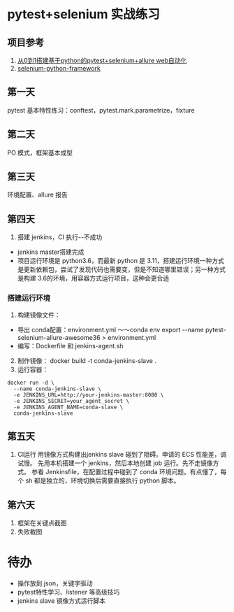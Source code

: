 # pytest+selenium 实战练习
## 项目参考
1. [从0到1搭建基于python的pytest+selenium+allure web自动化](https://www.bilibili.com/video/BV1WigMemE73?spm_id_from=333.788.videopod.episodes&vd_source=8f2b71ddad5771dd0e769f3ae9cbef9e&p=8)
2. [selenium-python-framework](https://github.com/startrug/selenium-python-framework/tree/master)
## 第一天
pytest 基本特性练习：conftest，pytest.mark.parametrize，fixture
## 第二天
PO 模式，框架基本成型
## 第三天
环境配置、allure 报告
## 第四天
1. 搭建 jenkins，CI 执行--不成功
- jenkins master搭建完成
- 项目运行环境是 python3.6，而最新 python 是 3.11，搭建运行环境一种方式是更新依赖包，尝试了发现代码也需要变，但是不知道哪里错误；另一种方式是构建 3.6的环境，用容器方式运行项目，这种会更合适
### 搭建运行环境
1. 构建镜像文件：
- 导出 conda配置：environment.yml ～～conda env export --name pytest-selenium-allure-awesome36 > environment.yml
- 编写：Dockerfile 和 jenkins-agent.sh
2. 制作镜像：
docker build -t conda-jenkins-slave .
3. 运行容器：
```shell
docker run -d \
  --name conda-jenkins-slave \
  -e JENKINS_URL=http://your-jenkins-master:8080 \
  -e JENKINS_SECRET=your_agent_secret \
  -e JENKINS_AGENT_NAME=conda-slave \
  conda-jenkins-slave
```

## 第五天
1. CI运行
用镜像方式构建出jenkins slave 碰到了阻碍。申请的 ECS 性能差，调试慢。
先用本机搭建一个 jenkins，然后本地创建 job 运行。先不走镜像方式。
参看 Jenkinsfile，在配置过程中碰到了 conda 环境问题。有点懂了，每个 sh 都是独立的，环境切换后需要直接执行 python 脚本。

## 第六天
1. 框架在关键点截图
2. 失败截图

# 待办
- 操作放到 json，关键字驱动
- pytest特性学习、listener 等高级技巧
- jenkins slave 镜像方式运行脚本